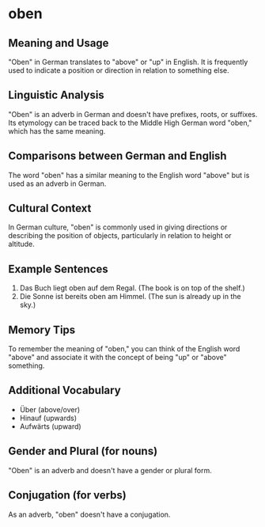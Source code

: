 # oben
## Meaning and Usage
"Oben" in German translates to "above" or "up" in English. It is frequently used to indicate a position or direction in relation to something else.

## Linguistic Analysis
"Oben" is an adverb in German and doesn't have prefixes, roots, or suffixes. Its etymology can be traced back to the Middle High German word "oben," which has the same meaning.

## Comparisons between German and English
The word "oben" has a similar meaning to the English word "above" but is used as an adverb in German.

## Cultural Context
In German culture, "oben" is commonly used in giving directions or describing the position of objects, particularly in relation to height or altitude.

## Example Sentences
1. Das Buch liegt oben auf dem Regal. (The book is on top of the shelf.)
2. Die Sonne ist bereits oben am Himmel. (The sun is already up in the sky.)

## Memory Tips
To remember the meaning of "oben," you can think of the English word "above" and associate it with the concept of being "up" or "above" something.

## Additional Vocabulary
- Über (above/over)
- Hinauf (upwards)
- Aufwärts (upward)

## Gender and Plural (for nouns)
"Oben" is an adverb and doesn't have a gender or plural form.

## Conjugation (for verbs)
As an adverb, "oben" doesn't have a conjugation.